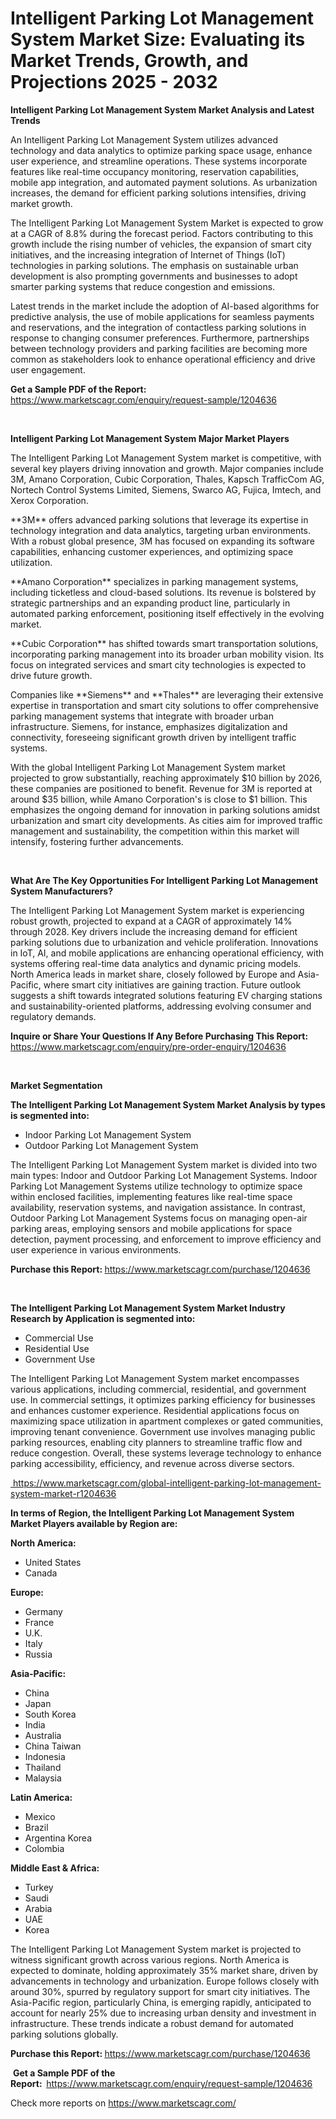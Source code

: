 <p><h1>Intelligent Parking Lot Management System Market Size: Evaluating its Market Trends, Growth, and Projections 2025 - 2032</h1></p><p><strong>Intelligent Parking Lot Management System Market Analysis and Latest Trends</strong></p>
<p><p>An Intelligent Parking Lot Management System utilizes advanced technology and data analytics to optimize parking space usage, enhance user experience, and streamline operations. These systems incorporate features like real-time occupancy monitoring, reservation capabilities, mobile app integration, and automated payment solutions. As urbanization increases, the demand for efficient parking solutions intensifies, driving market growth.</p><p>The Intelligent Parking Lot Management System Market is expected to grow at a CAGR of 8.8% during the forecast period. Factors contributing to this growth include the rising number of vehicles, the expansion of smart city initiatives, and the increasing integration of Internet of Things (IoT) technologies in parking solutions. The emphasis on sustainable urban development is also prompting governments and businesses to adopt smarter parking systems that reduce congestion and emissions. </p><p>Latest trends in the market include the adoption of AI-based algorithms for predictive analysis, the use of mobile applications for seamless payments and reservations, and the integration of contactless parking solutions in response to changing consumer preferences. Furthermore, partnerships between technology providers and parking facilities are becoming more common as stakeholders look to enhance operational efficiency and drive user engagement.</p></p>
<p><strong>Get a Sample PDF of the Report:&nbsp;</strong> <a href="https://www.marketscagr.com/enquiry/request-sample/1204636?utm_campaign=2208&utm_medium=2&utm_source=Github&utm_content=ia&utm_term=19022025&utm_id=intelligent-parking-lot-management-system">https://www.marketscagr.com/enquiry/request-sample/1204636</a></p>
<p>&nbsp;</p>
<p><strong>Intelligent Parking Lot Management System Major Market Players</strong></p>
<p><p>The Intelligent Parking Lot Management System market is competitive, with several key players driving innovation and growth. Major companies include 3M, Amano Corporation, Cubic Corporation, Thales, Kapsch TrafficCom AG, Nortech Control Systems Limited, Siemens, Swarco AG, Fujica, Imtech, and Xerox Corporation.</p><p>**3M** offers advanced parking solutions that leverage its expertise in technology integration and data analytics, targeting urban environments. With a robust global presence, 3M has focused on expanding its software capabilities, enhancing customer experiences, and optimizing space utilization.</p><p>**Amano Corporation** specializes in parking management systems, including ticketless and cloud-based solutions. Its revenue is bolstered by strategic partnerships and an expanding product line, particularly in automated parking enforcement, positioning itself effectively in the evolving market.</p><p>**Cubic Corporation** has shifted towards smart transportation solutions, incorporating parking management into its broader urban mobility vision. Its focus on integrated services and smart city technologies is expected to drive future growth.</p><p>Companies like **Siemens** and **Thales** are leveraging their extensive expertise in transportation and smart city solutions to offer comprehensive parking management systems that integrate with broader urban infrastructure. Siemens, for instance, emphasizes digitalization and connectivity, foreseeing significant growth driven by intelligent traffic systems.</p><p>With the global Intelligent Parking Lot Management System market projected to grow substantially, reaching approximately $10 billion by 2026, these companies are positioned to benefit. Revenue for 3M is reported at around $35 billion, while Amano Corporation's is close to $1 billion. This emphasizes the ongoing demand for innovation in parking solutions amidst urbanization and smart city developments. As cities aim for improved traffic management and sustainability, the competition within this market will intensify, fostering further advancements.</p></p>
<p>&nbsp;</p>
<p><strong>What Are The Key Opportunities For Intelligent Parking Lot Management System Manufacturers?</strong></p>
<p><p>The Intelligent Parking Lot Management System market is experiencing robust growth, projected to expand at a CAGR of approximately 14% through 2028. Key drivers include the increasing demand for efficient parking solutions due to urbanization and vehicle proliferation. Innovations in IoT, AI, and mobile applications are enhancing operational efficiency, with systems offering real-time data analytics and dynamic pricing models. North America leads in market share, closely followed by Europe and Asia-Pacific, where smart city initiatives are gaining traction. Future outlook suggests a shift towards integrated solutions featuring EV charging stations and sustainability-oriented platforms, addressing evolving consumer and regulatory demands.</p></p>
<p><strong>Inquire or Share Your Questions If Any Before Purchasing This Report:</strong> <a href="https://www.marketscagr.com/enquiry/pre-order-enquiry/1204636?utm_campaign=2208&utm_medium=2&utm_source=Github&utm_content=ia&utm_term=19022025&utm_id=intelligent-parking-lot-management-system">https://www.marketscagr.com/enquiry/pre-order-enquiry/1204636</a></p>
<p>&nbsp;</p>
<p><strong>Market Segmentation</strong></p>
<p><strong>The Intelligent Parking Lot Management System Market Analysis by types is segmented into:</strong></p>
<p><ul><li>Indoor Parking Lot Management System</li><li>Outdoor Parking Lot Management System</li></ul></p>
<p><p>The Intelligent Parking Lot Management System market is divided into two main types: Indoor and Outdoor Parking Lot Management Systems. Indoor Parking Lot Management Systems utilize technology to optimize space within enclosed facilities, implementing features like real-time space availability, reservation systems, and navigation assistance. In contrast, Outdoor Parking Lot Management Systems focus on managing open-air parking areas, employing sensors and mobile applications for space detection, payment processing, and enforcement to improve efficiency and user experience in various environments.</p></p>
<p><strong>Purchase this Report:&nbsp;</strong><a href="https://www.marketscagr.com/purchase/1204636?utm_campaign=2208&utm_medium=2&utm_source=Github&utm_content=ia&utm_term=19022025&utm_id=intelligent-parking-lot-management-system">https://www.marketscagr.com/purchase/1204636</a></p>
<p>&nbsp;</p>
<p><strong>The Intelligent Parking Lot Management System Market Industry Research by Application is segmented into:</strong></p>
<p><ul><li>Commercial Use</li><li>Residential Use</li><li>Government Use</li></ul></p>
<p><p>The Intelligent Parking Lot Management System market encompasses various applications, including commercial, residential, and government use. In commercial settings, it optimizes parking efficiency for businesses and enhances customer experience. Residential applications focus on maximizing space utilization in apartment complexes or gated communities, improving tenant convenience. Government use involves managing public parking resources, enabling city planners to streamline traffic flow and reduce congestion. Overall, these systems leverage technology to enhance parking accessibility, efficiency, and revenue across diverse sectors.</p></p>
<p><a href="https://www.marketscagr.com/global-intelligent-parking-lot-management-system-market-r1204636?utm_campaign=2208&utm_medium=2&utm_source=Github&utm_content=ia&utm_term=19022025&utm_id=intelligent-parking-lot-management-system">&nbsp;https://www.marketscagr.com/global-intelligent-parking-lot-management-system-market-r1204636</a></p>
<p><strong>In terms of Region, the Intelligent Parking Lot Management System Market Players available by Region are:</strong></p>
<p>
    <p> <strong> North America: </strong>
        <ul>
            <li>United States</li>
            <li>Canada</li>
        </ul>
        </p> 
    <p> <strong> Europe: </strong>
        <ul>
            <li>Germany</li>
            <li>France</li>
            <li>U.K.</li>
            <li>Italy</li>
            <li>Russia</li>
        </ul>
        </p> 
    <p> <strong> Asia-Pacific: </strong>
        <ul>
            <li>China</li>
            <li>Japan</li>
            <li>South Korea</li>
            <li>India</li>
            <li>Australia</li>
            <li>China Taiwan</li>
            <li>Indonesia</li>
            <li>Thailand</li>
            <li>Malaysia</li>
        </ul>
        </p> 
    <p> <strong> Latin America: </strong>
        <ul>
            <li>Mexico</li>
            <li>Brazil</li>
            <li>Argentina Korea</li>
            <li>Colombia</li>
        </ul>
        </p> 
    <p> <strong> Middle East & Africa: </strong>
        <ul>
            <li>Turkey</li>
            <li>Saudi</li>
            <li>Arabia</li>
            <li>UAE</li>
            <li>Korea</li>
        </ul>
    </p>
    </p>
<p><p>The Intelligent Parking Lot Management System market is projected to witness significant growth across various regions. North America is expected to dominate, holding approximately 35% market share, driven by advancements in technology and urbanization. Europe follows closely with around 30%, spurred by regulatory support for smart city initiatives. The Asia-Pacific region, particularly China, is emerging rapidly, anticipated to account for nearly 25% due to increasing urban density and investment in infrastructure. These trends indicate a robust demand for automated parking solutions globally.</p></p>
<p><strong>Purchase this Report: </strong><a href="https://www.marketscagr.com/purchase/1204636?utm_campaign=2208&utm_medium=2&utm_source=Github&utm_content=ia&utm_term=19022025&utm_id=intelligent-parking-lot-management-system">https://www.marketscagr.com/purchase/1204636</a></p>
<p>&nbsp;<strong>Get a Sample PDF of the Report:&nbsp;&nbsp;</strong><a href="https://www.marketscagr.com/enquiry/request-sample/1204636?utm_campaign=2208&utm_medium=2&utm_source=Github&utm_content=ia&utm_term=19022025&utm_id=intelligent-parking-lot-management-system">https://www.marketscagr.com/enquiry/request-sample/1204636</a></p>
<p><strong></strong></p>
<p>Check more reports on <a href="https://www.marketscagr.com/?utm_campaign=2208&utm_medium=2&utm_source=Github&utm_content=ia&utm_term=19022025&utm_id=intelligent-parking-lot-management-system">https://www.marketscagr.com/</a></p>